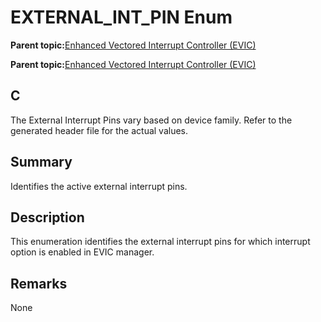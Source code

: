 # EXTERNAL\_INT\_PIN Enum

**Parent topic:**[Enhanced Vectored Interrupt Controller \(EVIC\)](GUID-F600AF2E-CCDD-4C57-B5AC-8D75DD1750C7.md)

**Parent topic:**[Enhanced Vectored Interrupt Controller \(EVIC\)](GUID-F73A6EB5-AB84-4109-9378-DBC108AD5B30.md)

## C

The External Interrupt Pins vary based on device family. Refer to the generated header file for the actual values.

## Summary

Identifies the active external interrupt pins.

## Description

This enumeration identifies the external interrupt pins for which interrupt<br />option is enabled in EVIC manager.

## Remarks

None

